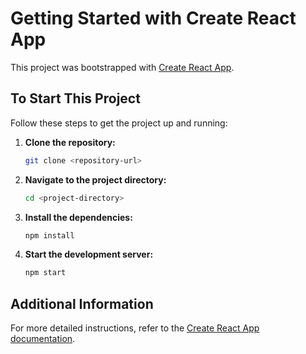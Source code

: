 # Getting Started with Create React App

This project was bootstrapped with [Create React App](https://github.com/facebook/create-react-app).

## To Start This Project

Follow these steps to get the project up and running:

1. **Clone the repository:**
    ```sh
    git clone <repository-url>
    ```

2. **Navigate to the project directory:**
    ```sh
    cd <project-directory>
    ```

3. **Install the dependencies:**
    ```sh
    npm install
    ```

4. **Start the development server:**
    ```sh
    npm start
    ```

## Additional Information

For more detailed instructions, refer to the [Create React App documentation](https://facebook.github.io/create-react-app/docs/getting-started).




